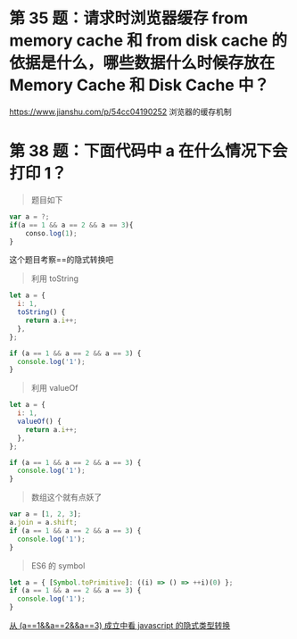 # 第 35 题：请求时浏览器缓存 from memory cache 和 from disk cache 的依据是什么，哪些数据什么时候存放在 Memory Cache 和 Disk Cache 中？

https://www.jianshu.com/p/54cc04190252 浏览器的缓存机制

# 第 38 题：下面代码中 a 在什么情况下会打印 1？

> 题目如下

```js
var a = ?;
if(a == 1 && a == 2 && a == 3){
 	conso.log(1);
}
```

这个题目考察==的隐式转换吧

> 利用 toString

```js
let a = {
  i: 1,
  toString() {
    return a.i++;
  },
};

if (a == 1 && a == 2 && a == 3) {
  console.log('1');
}
```

> 利用 valueOf

```js
let a = {
  i: 1,
  valueOf() {
    return a.i++;
  },
};

if (a == 1 && a == 2 && a == 3) {
  console.log('1');
}
```

> 数组这个就有点妖了

```js
var a = [1, 2, 3];
a.join = a.shift;
if (a == 1 && a == 2 && a == 3) {
  console.log('1');
}
```

> ES6 的 symbol

```js
let a = { [Symbol.toPrimitive]: ((i) => () => ++i)(0) };
if (a == 1 && a == 2 && a == 3) {
  console.log('1');
}
```

[从 (a==1&&a==2&&a==3) 成立中看 javascript 的隐式类型转换](https://yq.aliyun.com/articles/399499)
